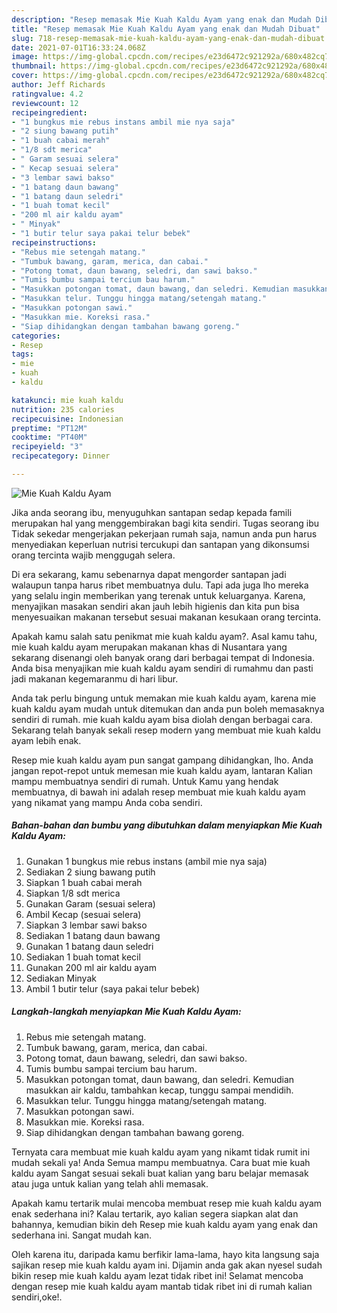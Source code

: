 ```yaml
---
description: "Resep memasak Mie Kuah Kaldu Ayam yang enak dan Mudah Dibuat"
title: "Resep memasak Mie Kuah Kaldu Ayam yang enak dan Mudah Dibuat"
slug: 718-resep-memasak-mie-kuah-kaldu-ayam-yang-enak-dan-mudah-dibuat
date: 2021-07-01T16:33:24.068Z
image: https://img-global.cpcdn.com/recipes/e23d6472c921292a/680x482cq70/mie-kuah-kaldu-ayam-foto-resep-utama.jpg
thumbnail: https://img-global.cpcdn.com/recipes/e23d6472c921292a/680x482cq70/mie-kuah-kaldu-ayam-foto-resep-utama.jpg
cover: https://img-global.cpcdn.com/recipes/e23d6472c921292a/680x482cq70/mie-kuah-kaldu-ayam-foto-resep-utama.jpg
author: Jeff Richards
ratingvalue: 4.2
reviewcount: 12
recipeingredient:
- "1 bungkus mie rebus instans ambil mie nya saja"
- "2 siung bawang putih"
- "1 buah cabai merah"
- "1/8 sdt merica"
- " Garam sesuai selera"
- " Kecap sesuai selera"
- "3 lembar sawi bakso"
- "1 batang daun bawang"
- "1 batang daun seledri"
- "1 buah tomat kecil"
- "200 ml air kaldu ayam"
- " Minyak"
- "1 butir telur saya pakai telur bebek"
recipeinstructions:
- "Rebus mie setengah matang."
- "Tumbuk bawang, garam, merica, dan cabai."
- "Potong tomat, daun bawang, seledri, dan sawi bakso."
- "Tumis bumbu sampai tercium bau harum."
- "Masukkan potongan tomat, daun bawang, dan seledri. Kemudian masukkan air kaldu, tambahkan kecap, tunggu sampai mendidih."
- "Masukkan telur. Tunggu hingga matang/setengah matang."
- "Masukkan potongan sawi."
- "Masukkan mie. Koreksi rasa."
- "Siap dihidangkan dengan tambahan bawang goreng."
categories:
- Resep
tags:
- mie
- kuah
- kaldu

katakunci: mie kuah kaldu 
nutrition: 235 calories
recipecuisine: Indonesian
preptime: "PT12M"
cooktime: "PT40M"
recipeyield: "3"
recipecategory: Dinner

---
```



![Mie Kuah Kaldu Ayam](https://img-global.cpcdn.com/recipes/e23d6472c921292a/680x482cq70/mie-kuah-kaldu-ayam-foto-resep-utama.jpg)

Jika anda seorang ibu, menyuguhkan santapan sedap kepada famili merupakan hal yang menggembirakan bagi kita sendiri. Tugas seorang ibu Tidak sekedar mengerjakan pekerjaan rumah saja, namun anda pun harus menyediakan keperluan nutrisi tercukupi dan santapan yang dikonsumsi orang tercinta wajib menggugah selera.

Di era  sekarang, kamu sebenarnya dapat mengorder santapan jadi walaupun tanpa harus ribet membuatnya dulu. Tapi ada juga lho mereka yang selalu ingin memberikan yang terenak untuk keluarganya. Karena, menyajikan masakan sendiri akan jauh lebih higienis dan kita pun bisa menyesuaikan makanan tersebut sesuai makanan kesukaan orang tercinta. 



Apakah kamu salah satu penikmat mie kuah kaldu ayam?. Asal kamu tahu, mie kuah kaldu ayam merupakan makanan khas di Nusantara yang sekarang disenangi oleh banyak orang dari berbagai tempat di Indonesia. Anda bisa menyajikan mie kuah kaldu ayam sendiri di rumahmu dan pasti jadi makanan kegemaranmu di hari libur.

Anda tak perlu bingung untuk memakan mie kuah kaldu ayam, karena mie kuah kaldu ayam mudah untuk ditemukan dan anda pun boleh memasaknya sendiri di rumah. mie kuah kaldu ayam bisa diolah dengan berbagai cara. Sekarang telah banyak sekali resep modern yang membuat mie kuah kaldu ayam lebih enak.

Resep mie kuah kaldu ayam pun sangat gampang dihidangkan, lho. Anda jangan repot-repot untuk memesan mie kuah kaldu ayam, lantaran Kalian mampu membuatnya sendiri di rumah. Untuk Kamu yang hendak membuatnya, di bawah ini adalah resep membuat mie kuah kaldu ayam yang nikamat yang mampu Anda coba sendiri.

<!--inarticleads1-->

##### Bahan-bahan dan bumbu yang dibutuhkan dalam menyiapkan Mie Kuah Kaldu Ayam:

1. Gunakan 1 bungkus mie rebus instans (ambil mie nya saja)
1. Sediakan 2 siung bawang putih
1. Siapkan 1 buah cabai merah
1. Siapkan 1/8 sdt merica
1. Gunakan  Garam (sesuai selera)
1. Ambil  Kecap (sesuai selera)
1. Siapkan 3 lembar sawi bakso
1. Sediakan 1 batang daun bawang
1. Gunakan 1 batang daun seledri
1. Sediakan 1 buah tomat kecil
1. Gunakan 200 ml air kaldu ayam
1. Sediakan  Minyak
1. Ambil 1 butir telur (saya pakai telur bebek)




<!--inarticleads2-->

##### Langkah-langkah menyiapkan Mie Kuah Kaldu Ayam:

1. Rebus mie setengah matang.
1. Tumbuk bawang, garam, merica, dan cabai.
1. Potong tomat, daun bawang, seledri, dan sawi bakso.
1. Tumis bumbu sampai tercium bau harum.
1. Masukkan potongan tomat, daun bawang, dan seledri. Kemudian masukkan air kaldu, tambahkan kecap, tunggu sampai mendidih.
1. Masukkan telur. Tunggu hingga matang/setengah matang.
1. Masukkan potongan sawi.
1. Masukkan mie. Koreksi rasa.
1. Siap dihidangkan dengan tambahan bawang goreng.




Ternyata cara membuat mie kuah kaldu ayam yang nikamt tidak rumit ini mudah sekali ya! Anda Semua mampu membuatnya. Cara buat mie kuah kaldu ayam Sangat sesuai sekali buat kalian yang baru belajar memasak atau juga untuk kalian yang telah ahli memasak.

Apakah kamu tertarik mulai mencoba membuat resep mie kuah kaldu ayam enak sederhana ini? Kalau tertarik, ayo kalian segera siapkan alat dan bahannya, kemudian bikin deh Resep mie kuah kaldu ayam yang enak dan sederhana ini. Sangat mudah kan. 

Oleh karena itu, daripada kamu berfikir lama-lama, hayo kita langsung saja sajikan resep mie kuah kaldu ayam ini. Dijamin anda gak akan nyesel sudah bikin resep mie kuah kaldu ayam lezat tidak ribet ini! Selamat mencoba dengan resep mie kuah kaldu ayam mantab tidak ribet ini di rumah kalian sendiri,oke!.

